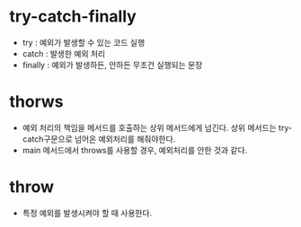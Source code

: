 # try-catch-finally
- try : 예외가 발생할 수 있는 코드 실행
- catch : 발생한 예외 처리
- finally : 예외가 발생하든, 안하든 무조건 실행되는 문장
  
# thorws
- 예외 처리의 책임을 메서드를 호출하는 상위 메서드에게 넘긴다. 상위 메서드는 try-catch구문으로 넘어온 예외처리를 해줘야한다.
- main 메서드에서 throws를 사용할 경우, 예외처리를 안한 것과 같다.

# throw
- 특정 예외를 발생시켜야 할 때 사용한다.
